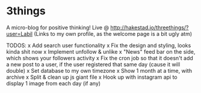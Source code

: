 3things
=======

A micro-blog for positive thinking!
Live @ http://hakestad.io/threethings/?user=Labil  (Links to my own profile, as the welcome page is a bit ugly atm)

TODOS:
x Add search user functionality
x Fix the design and styling, looks kinda shit now
x Implement unfollow & unlike
x "News" feed bar on the side, which shows your followers activity
x Fix the cron job so that it doesn't add a new post to a user, if the user registered that same day (cause it will double)
x Set database to my own timezone
x Show 1 month at a time, with archive
x Split & clean up js giant file
x Hook up with instagram api to display 1 image from each day (if any)
